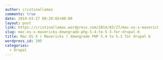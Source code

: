 ```yaml
---
author: cristinallamas
comments: true
date: 2014-03-27 09:29:02+00:00
layout: post
link: https://cristinallamas.wordpress.com/2014/03/27/mac-os-x-mavericks-downgrade-php-5-4-to-5-3-for-drupal-6/
slug: mac-os-x-mavericks-downgrade-php-5-4-to-5-3-for-drupal-6
title: Mac OS X ( Mavericks ) downgrade PHP 5.4 to 5.3 for drupal 6
wordpress_id: 205
categories:
  - Drupal
---
```

